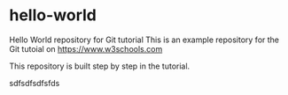 # hello-world
Hello World repository for Git tutorial
This is an example repository for the Git tutoial on https://www.w3schools.com

This repository is built step by step in the tutorial.

sdfsdfsdfsfds
